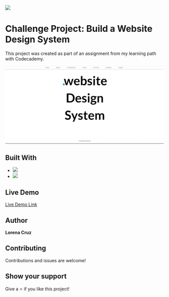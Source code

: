 ![](https://img.shields.io/badge/HTML-CSS-blue)

# Challenge Project: Build a Website Design System

This project was created as part of an assignment from my learning path with Codecademy.

![desktop](resources/images/webscreenshot.png)


## Built With

- ![](https://img.shields.io/badge/CSS-blue)
- ![](https://img.shields.io/badge/HTML-red)

## Live Demo

[Live Demo Link](https://anerlo.github.io/WebDesignSystem/)

## Author

**Lorena Cruz**

##  Contributing

Contributions and issues are welcome!

## Show your support

Give a ⭐️ if you like this project!
